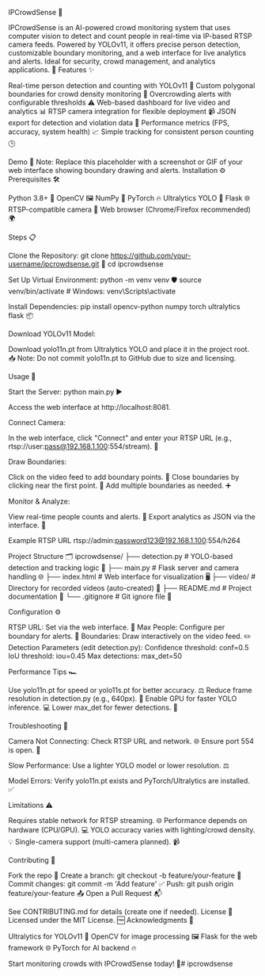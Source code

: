 IPCrowdSense 👥

IPCrowdSense is an AI-powered crowd monitoring system that uses computer vision to detect and count people in real-time via IP-based RTSP camera feeds. Powered by YOLOv11, it offers precise person detection, customizable boundary monitoring, and a web interface for live analytics and alerts. Ideal for security, crowd management, and analytics applications. 🚀
Features ✨

Real-time person detection and counting with YOLOv11 👀
Custom polygonal boundaries for crowd density monitoring 📍
Overcrowding alerts with configurable thresholds ⚠️
Web-based dashboard for live video and analytics 📊
RTSP camera integration for flexible deployment 📹
JSON export for detection and violation data 💾
Performance metrics (FPS, accuracy, system health) 📈
Simple tracking for consistent person counting 🕒

Demo 🎥
Note: Replace this placeholder with a screenshot or GIF of your web interface showing boundary drawing and alerts.
Installation ⚙️
Prerequisites 🛠️

Python 3.8+ 🐍
OpenCV 🖼️
NumPy 🔢
PyTorch 🔥
Ultralytics YOLO 🤖
Flask 🌐
RTSP-compatible camera 📡
Web browser (Chrome/Firefox recommended) 🌍

Steps 📋

Clone the Repository:
git clone https://github.com/your-username/ipcrowdsense.git 📂
cd ipcrowdsense


Set Up Virtual Environment:
python -m venv venv 🛡️
source venv/bin/activate  # Windows: venv\Scripts\activate


Install Dependencies:
pip install opencv-python numpy torch ultralytics flask 📦


Download YOLOv11 Model:

Download yolo11n.pt from Ultralytics YOLO and place it in the project root. 📥
Note: Do not commit yolo11n.pt to GitHub due to size and licensing.



Usage 🚀

Start the Server:
python main.py ▶️


Access the web interface at http://localhost:8081.


Connect Camera:

In the web interface, click "Connect" and enter your RTSP URL (e.g., rtsp://user:pass@192.168.1.100:554/stream). 🔗


Draw Boundaries:

Click on the video feed to add boundary points. 📍
Close boundaries by clicking near the first point. 🔲
Add multiple boundaries as needed. ➕


Monitor & Analyze:

View real-time people counts and alerts. 🚨
Export analytics as JSON via the interface. 💾



Example RTSP URL
rtsp://admin:password123@192.168.1.100:554/h264

Project Structure 🗂️
ipcrowdsense/
├── detection.py        # YOLO-based detection and tracking logic 🤖
├── main.py            # Flask server and camera handling 🌐
├── index.html         # Web interface for visualization 🖥️
├── video/             # Directory for recorded videos (auto-created) 📼
├── README.md          # Project documentation 📖
└── .gitignore         # Git ignore file 🚫

Configuration ⚙️

RTSP URL: Set via the web interface. 🔗
Max People: Configure per boundary for alerts. 👥
Boundaries: Draw interactively on the video feed. ✏️
Detection Parameters (edit detection.py):
Confidence threshold: conf=0.5
IoU threshold: iou=0.45
Max detections: max_det=50



Performance Tips 🏎️

Use yolo11n.pt for speed or yolo11s.pt for better accuracy. ⚖️
Reduce frame resolution in detection.py (e.g., 640px). 📏
Enable GPU for faster YOLO inference. 💻
Lower max_det for fewer detections. 🔢

Troubleshooting 🐞

Camera Not Connecting:
Check RTSP URL and network. 🌐
Ensure port 554 is open. 🚫


Slow Performance:
Use a lighter YOLO model or lower resolution. ⚖️


Model Errors:
Verify yolo11n.pt exists and PyTorch/Ultralytics are installed. ✅



Limitations ⚠️

Requires stable network for RTSP streaming. 🌐
Performance depends on hardware (CPU/GPU). 💻
YOLO accuracy varies with lighting/crowd density. 💡
Single-camera support (multi-camera planned). 📹

Contributing 🤝

Fork the repo 🍴
Create a branch: git checkout -b feature/your-feature 🌿
Commit changes: git commit -m 'Add feature' ✅
Push: git push origin feature/your-feature 📤
Open a Pull Request 📬

See CONTRIBUTING.md for details (create one if needed).
License 📜
Licensed under the MIT License. 🆓
Acknowledgments 🙌

Ultralytics for YOLOv11 🤖
OpenCV for image processing 🖼️
Flask for the web framework 🌐
PyTorch for AI backend 🔥


Start monitoring crowds with IPCrowdSense today! 🚀#   i p c r o w d s e n s e  
 